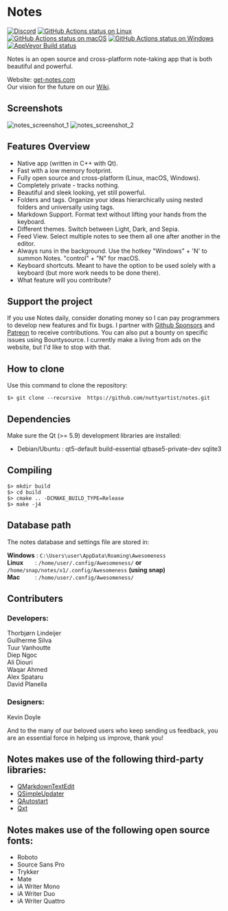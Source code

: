 # Notes

[![Discord](https://dcbadge.vercel.app/api/server/RP6ReXRn5j?style=flat)](https://discord.gg/RP6ReXRn5j)
[![GitHub Actions status on Linux](https://github.com/nuttyartist/notes/actions/workflows/linux.yml/badge.svg?branch=dev)](https://github.com/nuttyartist/notes/actions/workflows/linux.yml?query=branch%3Adev)
[![GitHub Actions status on macOS](https://github.com/nuttyartist/notes/actions/workflows/macos.yml/badge.svg?branch=dev)](https://github.com/nuttyartist/notes/actions/workflows/macos.yml?query=branch%3Adev)
[![GitHub Actions status on Windows](https://github.com/nuttyartist/notes/actions/workflows/windows.yml/badge.svg?branch=dev)](https://github.com/nuttyartist/notes/actions/workflows/windows.yml?query=branch%3Adev)
[![AppVeyor Build status](https://ci.appveyor.com/api/projects/status/github/nuttyartist/notes?branch=dev&svg=true)](https://ci.appveyor.com/project/nuttyartist/notes)

Notes is an open source and cross-platform note-taking app that is both beautiful and powerful.

Website: <a href="http://get-notes.com" target="_blank">get-notes.com</a>  
Our vision for the future on our [Wiki](https://github.com/nuttyartist/notes/wiki/Vision).

## Screenshots

![notes_screenshot_1](https://user-images.githubusercontent.com/16375940/188721143-df0a3584-011f-4ef0-a185-82066f9eb671.gif)
![notes_screenshot_2](https://user-images.githubusercontent.com/16375940/188721215-943dff96-fd61-48ad-a2c0-fa059db72152.gif)

## Features Overview

- Native app (written in C++ with Qt).
- Fast with a low memory footprint.
- Fully open source and cross-platform (Linux, macOS, Windows).
- Completely private - tracks nothing.
- Beautiful and sleek looking, yet still powerful.
- Folders and tags. Organize your ideas hierarchically using nested folders and universally using tags.
- Markdown Support. Format text without lifting your hands from the keyboard.
- Different themes. Switch between Light, Dark, and Sepia.
- Feed View. Select multiple notes to see them all one after another in the editor.
- Always runs in the background. Use the hotkey "Windows" + 'N' to summon Notes. "control" + "N" for macOS.
- Keyboard shortcuts. Meant to have the option to be used solely with a keyboard (but more work needs to be done there).
- What feature will you contribute?

## Support the project

If you use Notes daily, consider donating money so I can pay programmers to develop new features and fix bugs. I partner with [Github Sponsors](https://github.com/sponsors/nuttyartist) and [Patreon](https://www.patreon.com/rubymamis) to receive contributions. You can also put a bounty on specific issues using Bountysource. I currently make a living from ads on the website, but I'd like to stop with that.

## How to clone

Use this command to clone the repository:

```shell
$> git clone --recursive  https://github.com/nuttyartist/notes.git
```

## Dependencies

Make sure the Qt (>= 5.9) development libraries are installed:

- Debian/Ubuntu : qt5-default build-essential qtbase5-private-dev sqlite3

## Compiling

```shell
$> mkdir build
$> cd build
$> cmake .. -DCMAKE_BUILD_TYPE=Release
$> make -j4
```

## Database path

The notes database and settings file are stored in:

**Windows** : `C:\Users\user\AppData\Roaming\Awesomeness`  
**Linux** &nbsp;&nbsp;&nbsp;&nbsp;&nbsp;&nbsp;: `/home/user/.config/Awesomeness/` **or** `/home/snap/notes/x1/.config/Awesomeness` **(using snap)**  
**Mac** &nbsp;&nbsp;&nbsp;&nbsp;&nbsp;&nbsp;&nbsp;&nbsp;: `/home/user/.config/Awesomeness/`

## Contributers

### Developers:
Thorbjørn Lindeijer  
Guilherme Silva  
Tuur Vanhoutte  
Diep Ngoc  
Ali Diouri  
Waqar Ahmed  
Alex Spataru  
David Planella  

### Designers:
Kevin Doyle

And to the many of our beloved users who keep sending us feedback, you are an essential force in helping us improve, thank you!  

## Notes makes use of the following third-party libraries:

* [QMarkdownTextEdit](https://github.com/pbek/qmarkdowntextedit)
* [QSimpleUpdater](https://github.com/alex-spataru/QSimpleUpdater)
* [QAutostart](https://github.com/b00f/qautostart)
* [Qxt](https://bitbucket.org/libqxt/libqxt/src/master/)

## Notes makes use of the following open source fonts:

* Roboto
* Source Sans Pro
* Trykker
* Mate
* iA Writer Mono
* iA Writer Duo
* iA Writer Quattro
